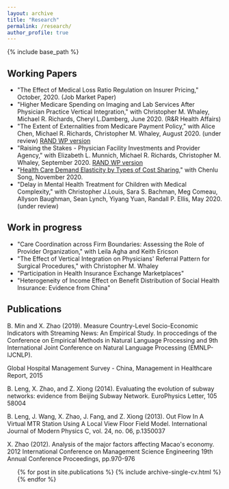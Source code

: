 ```yaml
---
layout: archive
title: "Research"
permalink: /research/
author_profile: true
---
```


{% include base_path %}

## Working Papers
* "The Effect of Medical Loss Ratio Regulation on Insurer Pricing," October, 2020. (Job Market Paper)
* "Higher Medicare Spending on Imaging and Lab Services After Physician Practice Vertical Integration," with Christopher M. Whaley, Michael R. Richards, Cheryl L.Damberg, June 2020. (R&R Health Affairs)
* "The Extent of Externalities from Medicare Payment Policy," with Alice Chen, Michael R. Richards, Christopher M. Whaley, August 2020. (under review) [RAND WP version](https://www.rand.org/pubs/working_papers/WRA621-3.html)
* "Raising the Stakes - Physician Facility Investments and Provider Agency," with Elizabeth L. Munnich, Michael R. Richards, Christopher M. Whaley, September 2020. [RAND WP version](https://www.rand.org/pubs/working_papers/WRA621-4.html)
* "[Health Care Demand Elasticity by Types of Cost Sharing](https://drive.google.com/file/d/1VIUUZ4iqUtm8VmoAACkQi6k3vHw7C-EA/view)," with Chenlu Song, November 2020.
* "Delay in Mental Health Treatment for Children with Medical Complexity," with Christopher J.Louis, Sara S. Bachman, Meg Comeau, Allyson Baughman, Sean Lynch, Yiyang Yuan, Randall P. Ellis, May 2020. (under review)

## Work in progress
* "Care Coordination across Firm Boundaries: Assessing the Role of Provider Organization," with Leila Agha and Keith Ericson
* "The Effect of Vertical Integration on Physicians' Referral Pattern for Surgical Procedures," with Christopher M. Whaley
* "Participation in Health Insurance Exchange Marketplaces"
* "Heterogeneity of Income Effect on Benefit Distribution of Social Health Insurance: Evidence from China"


  
## Publications

B. Min and X. Zhao (2019). Measure Country-Level Socio-Economic Indicators with Streaming News: An Empirical Study. In proccedings of the Conference on Empirical Methods in Natural Language Processing and 9th International Joint Conference on Natural Language Processing (EMNLP-IJCNLP).

Global Hospital Management Survey - China, Management in Healthcare Report, 2015

B. Leng, X. Zhao, and Z. Xiong (2014). Evaluating the evolution of subway networks: evidence from Beijing Subway Network. EuroPhysics Letter, 105 58004

B. Leng, J. Wang, X. Zhao, J. Fang, and Z. Xiong (2013). Out Flow In A Virtual MTR Station Using A Local View Floor Field Model. International Journal of Modern Physics C, vol. 24, no. 06, p.1350037

X. Zhao (2012). Analysis of the major factors affecting Macao's economy. 2012 International Conference on Management Science Engineering 19th Annual Conference Proceedings, pp.970-976

  <ul>{% for post in site.publications %}
    {% include archive-single-cv.html %}
  {% endfor %}</ul>
   
